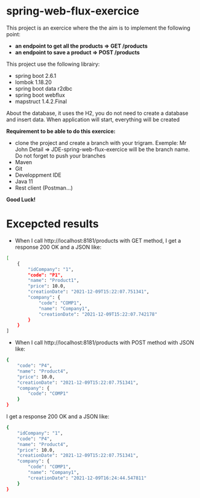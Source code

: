 # spring-web-flux-exercice

This project is an exercice where the the aim is to implement the following point:
- **an endpoint to get all the products => GET /products**
- **an endpoint to save a product => POST /products**

This project use the following librairy:
- spring boot 2.6.1
- lombok 1.18.20
- spring boot data r2dbc
- spring boot webflux
- mapstruct 1.4.2.Final

About the database, it uses the H2, you do not need to create a database and insert data. When application will start, everything will be created

**Requirement to be able to do this exercice:**
- clone the project and create a branch with your trigram. Exemple: Mr John Detail => JDE-spring-web-flux-exercice will be the branch name. Do not forget to push your branches
- Maven
- Git
- Developpment IDE
- Java 11
- Rest client (Postman...)


**Good Luck!**


# Excepcted results

- When I call http://localhost:8181/products with GET method, I get a response 200 OK and a JSON like:
```sh
[
    {
        "idCompany": "1",
        "code": "P1",
        "name": "Product1",
        "price": 10.0,
        "creationDate": "2021-12-09T15:22:07.751341",
        "company": {
            "code": "COMP1",
            "name": "Company1",
            "creationDate": "2021-12-09T15:22:07.742178"
        }
    }
]
```
- When I call http://localhost:8181/products with POST method with JSON like:
```sh
{
    "code": "P4",
    "name": "Product4",
    "price": 10.0,
    "creationDate": "2021-12-09T15:22:07.751341",
    "company": {
        "code": "COMP1"
    }
}
```

I get a response 200 OK and a JSON like:
```sh
{
    "idCompany": "1",
    "code": "P4",
    "name": "Product4",
    "price": 10.0,
    "creationDate": "2021-12-09T15:22:07.751341",
    "company": {
        "code": "COMP1",
        "name": "Company1",
        "creationDate": "2021-12-09T16:24:44.547811"
    }
}
```

